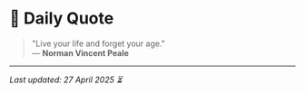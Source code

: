 # 📜 Daily Quote

> "Live your life and forget your age."  
> — **Norman Vincent Peale**

---

_Last updated: 27 April 2025 ⏳_
